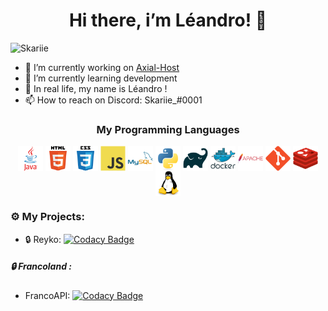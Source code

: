<h1 align="center">Hi there, i’m Léandro! 👋</h1>

  <p align="left"><img src="https://komarev.com/ghpvc/?username=piposurgithub&color=orange&style=flat-square" alt="Skariie"/></p>

- 🔭 I’m currently working on <a href="https://axial-host.fr/" target="blank">Axial-Host</a>
- 🌱 I’m currently learning development
- 👦 In real life, my name is Léandro !
- 📫 How to reach on Discord: Skariie_#0001

<h3 align="center">My Programming Languages</h3>
<p align="center">
  <img align="center" src="https://raw.githubusercontent.com/devicons/devicon/master/icons/java/java-original-wordmark.svg" alt="Java" height="40" width="40"/>
  <img align="center" src="https://raw.githubusercontent.com/devicons/devicon/master/icons/html5/html5-original-wordmark.svg" alt="Html" height="40" width="40"/>
  <img align="center" src="https://raw.githubusercontent.com/devicons/devicon/master/icons/css3/css3-original-wordmark.svg" alt="CSS" height="40" width="40"/>
  <img align="center" src="https://raw.githubusercontent.com/devicons/devicon/master/icons/javascript/javascript-original.svg" alt="JavaScript" height="40" width="40"/>
  <img align="center" src="https://raw.githubusercontent.com/devicons/devicon/master/icons/mysql/mysql-original-wordmark.svg" alt="MySQL" height="40" width="40"/>
  <img align="center" src="https://raw.githubusercontent.com/devicons/devicon/master/icons/python/python-original.svg" alt="Python" height="40" width="40"/>
  <img align="center" src="https://raw.githubusercontent.com/devicons/devicon/master/icons/gradle/gradle-plain.svg" alt="Gradle" height="40" width="40"/>
  <img align="center" src="https://raw.githubusercontent.com/devicons/devicon/master/icons/docker/docker-original-wordmark.svg" alt="Docker" height="40" width="40"/>
  <img align="center" src="https://raw.githubusercontent.com/devicons/devicon/master/icons/apache/apache-original-wordmark.svg" alt="Apache" height="40" width="40"/>
  <img align="center" src="https://raw.githubusercontent.com/devicons/devicon/master/icons/git/git-original.svg" alt="Git" height="40" width="40"/>
  <img align="center" src="https://raw.githubusercontent.com/devicons/devicon/master/icons/redis/redis-original.svg" alt="Redis" height="40" width="40"/>
  <img align="center" src="https://raw.githubusercontent.com/devicons/devicon/master/icons/linux/linux-original.svg" alt="Linux" height="40" width="40"/>
</p>

### ⚙️ My Projects:
- 🔒 Reyko: [![Codacy Badge](https://app.codacy.com/project/badge/Grade/ba3f55b0fafe4a8da7397a3be9e2bb74)](https://www.codacy.com?utm_source=github.com&amp;utm_medium=referral&amp;utm_content=Skariie/Reyko&amp;utm_campaign=Badge_Grade)
##### 🔒 Francoland :
- FrancoAPI: [![Codacy Badge](https://app.codacy.com/project/badge/Grade/9e19e7e409a142249f0f3dcc8649c5a8)](https://www.codacy.com?utm_source=github.com&amp;utm_medium=referral&amp;utm_content=Skariie/FrancoAPI&amp;utm_campaign=Badge_Grade)
